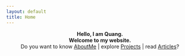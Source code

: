 ```yaml
---
layout: default
title: Home
---
```

<p align="center">
  <b>Hello, I am Quang.</b><br>
  <b>Welcome to my website.</b><br>
  Do you want to know <a href="{{ site.newbaseurl }}about/">AboutMe</a> |
  explore <a href="{{ site.newbaseurl }}projects/">Projects</a> |
  read <a href="{{ site.newbaseurl }}articles/">Articles</a>?
  <br><br>
</p>
